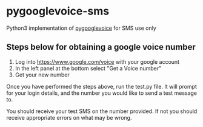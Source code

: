 # pygooglevoice-sms
Python3 implementation of [pygooglevoice](https://code.google.com/archive/p/pygooglevoice/) for SMS use only

## Steps below for obtaining a google voice number
1. Log into https://www.google.com/voice with your google account
2. In the left panel at the bottom select "Get a Voice number"
3. Get your new number

Once you have performed the steps above, run the test.py file. It will prompt for your login details, and the number you would like to send a test message to. 

You should receive your test SMS on the number provided. If not you should receive appropriate errors on what may be wrong.
